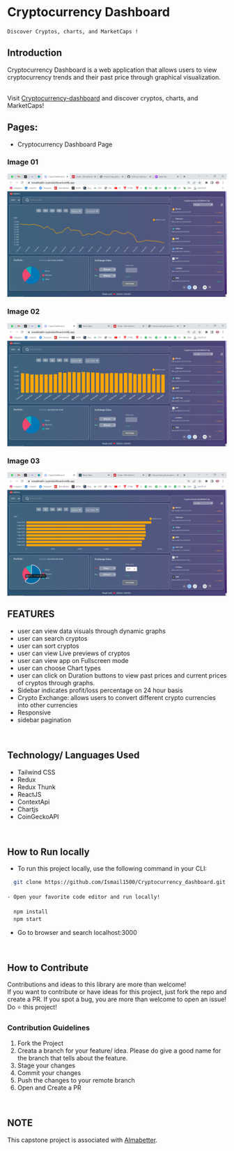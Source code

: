 

 # Cryptocurrency Dashboard
 
    Discover Cryptos, charts, and MarketCaps !



<!-- Project Introduction -->
## **Introduction**
<p>
    Cryptocurrency Dashboard is a web application that allows users to view cryptocurrency trends and their past price through graphical visualization.</p>
<br />
Visit <a href="https://ismailshaikh-cryptodashboard.netlify.app">Cryptocurrency-dashboard</a> and discover cryptos, charts, and MarketCaps!

## Pages:
- Cryptocurrency Dashboard Page

### Image 01
<img align="center"  src="https://github.com/Sanket7888/Cryptocurrency_dashboard/blob/main/crypto%20image.png"/>

### Image 02
<img align="center" src="https://github.com/Sanket7888/Cryptocurrency_dashboard/blob/main/Screenshot%202.png"/>

### Image 03
<img align="center" src="https://github.com/Sanket7888/Cryptocurrency_dashboard/blob/main/Screenshot%203.png"/>

<br />
<!-- FEATURES -->

## **FEATURES**
- user can view data visuals through dynamic graphs
- user can search cryptos 
- user can sort cryptos
- user can view Live previews of cryptos
- user can view app on Fullscreen mode
- user can choose Chart types
- user can click on Duration buttons to view past prices and current prices of cryptos through graphs. 
- Sidebar indicates profit/loss percentage on 24 hour basis
- Crypto Exchange: allows users to convert different crypto currencies into other currencies
- Responsive
- sidebar pagination

<br />

<!-- BUILT WITH -->

## **Technology/ Languages Used**

- Tailwind CSS
- Redux
- Redux Thunk
- ReactJS
- ContextApi
- Chartjs
- CoinGeckoAPI

<br />
<!-- HOW TO RUN LOCALLY -->

## **How to Run locally**
- To run this project locally, use the following command in your CLI:

```bash
  git clone https://github.com/Ismail1500/Cryptocurrency_dashboard.git
  
- Open your favorite code editor and run locally!

  npm install
  npm start
```
- Go to browser and search localhost:3000

<br />
<!-- CONTRIBUTING -->

## **How to Contribute**

Contributions and ideas to this library are more than welcome! <br />
If you want to contribute or have ideas for this project, just fork the repo and create a PR. If you spot a bug, you are more than welcome to open an issue! Do ⭐ this project! 

### Contribution Guidelines
1. Fork the Project
2. Creata a branch for your feature/ idea. Please do give a good name for the branch that tells about the feature.
3. Stage your changes
4. Commit your changes
5. Push the changes to your remote branch
6. Open and Create a PR

<br />
  
## NOTE
  <p> This capstone project is associated with <a href="https://www.almabetter.com">Almabetter</a>.</p>


  
